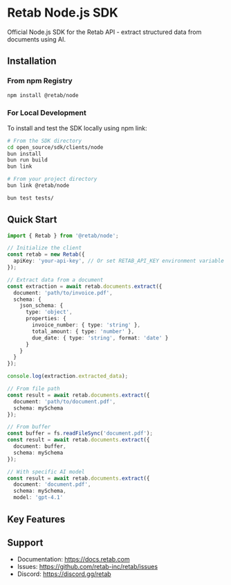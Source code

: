 # Retab Node.js SDK

Official Node.js SDK for the Retab API - extract structured data from documents using AI.

## Installation

### From npm Registry

```bash
npm install @retab/node
```

### For Local Development

To install and test the SDK locally using npm link:

```bash
# From the SDK directory
cd open_source/sdk/clients/node
bun install
bun run build
bun link

# From your project directory
bun link @retab/node

bun test tests/
```

## Quick Start

```typescript
import { Retab } from '@retab/node';

// Initialize the client
const retab = new Retab({
  apiKey: 'your-api-key', // Or set RETAB_API_KEY environment variable
});

// Extract data from a document
const extraction = await retab.documents.extract({
  document: 'path/to/invoice.pdf',
  schema: {
    json_schema: {
      type: 'object',
      properties: {
        invoice_number: { type: 'string' },
        total_amount: { type: 'number' },
        due_date: { type: 'string', format: 'date' }
      }
    }
  }
});

console.log(extraction.extracted_data);

// From file path
const result = await retab.documents.extract({
  document: 'path/to/document.pdf',
  schema: mySchema
});

// From buffer
const buffer = fs.readFileSync('document.pdf');
const result = await retab.documents.extract({
  document: buffer,
  schema: mySchema
});

// With specific AI model
const result = await retab.documents.extract({
  document: 'document.pdf',
  schema: mySchema,
  model: 'gpt-4.1'
```

## Key Features




## Support

- Documentation: https://docs.retab.com
- Issues: https://github.com/retab-inc/retab/issues
- Discord: https://discord.gg/retab